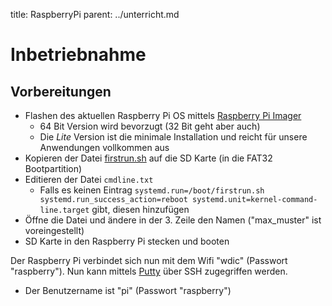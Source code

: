 title: RaspberryPi
parent: ../unterricht.md

# Inbetriebnahme
## Vorbereitungen

* Flashen des aktuellen Raspberry Pi OS mittels [Raspberry Pi Imager](https://www.raspberrypi.com/software/)
  * 64 Bit Version wird bevorzugt (32 Bit geht aber auch)
  * Die *Lite* Version ist die minimale Installation und reicht für unsere Anwendungen vollkommen aus
* Kopieren der Datei [firstrun.sh](./raspberry/firstrun.sh) auf die SD Karte (in die FAT32 Bootpartition)
* Editieren der Datei `cmdline.txt`
  * Falls es keinen Eintrag `systemd.run=/boot/firstrun.sh systemd.run_success_action=reboot systemd.unit=kernel-command-line.target` gibt, diesen hinzufügen 
* Öffne die Datei und ändere in der 3. Zeile den Namen ("max_muster" ist voreingestellt)
* SD Karte in den Raspberry Pi stecken und booten

Der Raspberry Pi verbindet sich nun mit dem Wifi "wdic" (Passwort "raspberry"). Nun kann mittels [Putty](https://www.chiark.greenend.org.uk/~sgtatham/putty/latest.html) über SSH zugegriffen werden.

* Der Benutzername ist "pi" (Passwort "raspberry")
